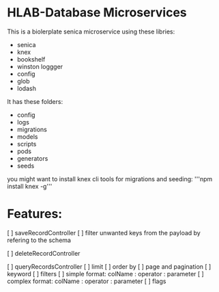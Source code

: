 HLAB-Database Microservices
===========================

This is a biolerplate senica microservice using these libries:
- senica
- knex
- bookshelf
- winston loggger
- config
- glob
- lodash

It has these folders:
- config
- logs
- migrations
- models
- scripts
- pods
- generators
- seeds

you might want to install knex cli tools for migrations and seeding:
'''npm install knex -g'''

Features:
=========
[ ] saveRecordController
  [ ] filter unwanted keys from the payload by refering to the schema

[ ] deleteRecordController

[ ] queryRecordsController
  [ ] limit
  [ ] order by
  [ ] page and pagination
  [ ] keyword
  [ ] filters
    [ ] simple format: colName : operator : parameter
    [ ] complex format: colName : operator : parameter
  [ ] flags
